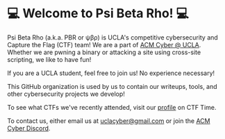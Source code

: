 # 💻 Welcome to Psi Beta Rho! 💻
Psi Beta Rho (a.k.a. PBR or ψβρ) is UCLA's competitive cybersecurity and Capture the Flag (CTF) team! We are a part of [ACM Cyber @ UCLA](https://www.acmcyber.com). Whether we are pwning a binary or attacking a site using cross-site scripting, we like to have fun!

If you are a UCLA student, feel free to join us! No experience necessary!

This GitHub organization is used by us to contain our writeups, tools, and other cybersecurity projects we develop!

To see what CTFs we've recently attended, visit our [profile](https://ctftime.org/team/186494) on CTF Time.

To contact us, either email us at [uclacyber@gmail.com](mailto:uclacyber@gmail.com) or join the [ACM Cyber Discord](https://acmcyber.com/discord).
